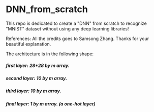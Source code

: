 # DNN_from_scratch
This repo is dedicated to create a "DNN" from scratch to recognize "MNIST" dataset without using any deep learning libraries!

References: All the credits goes to Samsong Zhang. Thanks for your beautiful explanation.

The architecture is in the following shape:
#####    first layer: 28*28 by m array.
#####    second layer: 10 by m array.
#####    third layer: 10 by m array.
#####    final layer: 1 by m array. (a one-hot layer)